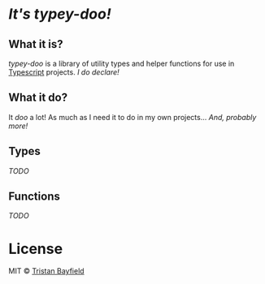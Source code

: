 # *It's typey-doo!*

## What it is?

*typey-doo* is a library of utility types and helper functions for use in [Typescript](https://www.typescriptlang.org/) projects. *I do declare!*

## What it do?

It *doo* a lot! As much as I need it to do in my own projects... *And, probably more!*

## Types

*TODO*

## Functions

*TODO*

# License

MIT © [Tristan Bayfield](http://github.com/tristan00b)
